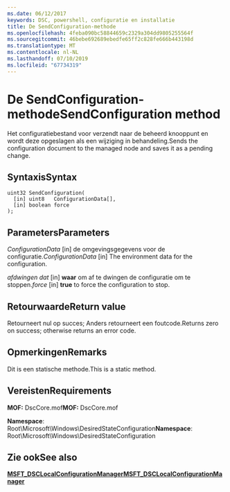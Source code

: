 ```yaml
---
ms.date: 06/12/2017
keywords: DSC, powershell, configuratie en installatie
title: De SendConfiguration-methode
ms.openlocfilehash: 4feba090bc58844659c2329a304dd9805255564f
ms.sourcegitcommit: 46bebe692689ebedfe65ff2c828fe666b443198d
ms.translationtype: MT
ms.contentlocale: nl-NL
ms.lasthandoff: 07/10/2019
ms.locfileid: "67734319"
---
```

# <a name="sendconfiguration-method"></a><span data-ttu-id="cfb14-103">De SendConfiguration-methode</span><span class="sxs-lookup"><span data-stu-id="cfb14-103">SendConfiguration method</span></span>

<span data-ttu-id="cfb14-104">Het configuratiebestand voor verzendt naar de beheerd knooppunt en wordt deze opgeslagen als een wijziging in behandeling.</span><span class="sxs-lookup"><span data-stu-id="cfb14-104">Sends the configuration document to the managed node and saves it as a pending change.</span></span>

## <a name="syntax"></a><span data-ttu-id="cfb14-105">Syntaxis</span><span class="sxs-lookup"><span data-stu-id="cfb14-105">Syntax</span></span>

```mof
uint32 SendConfiguration(
  [in] uint8   ConfigurationData[],
  [in] boolean force
);
```

## <a name="parameters"></a><span data-ttu-id="cfb14-106">Parameters</span><span class="sxs-lookup"><span data-stu-id="cfb14-106">Parameters</span></span>

<span data-ttu-id="cfb14-107">*ConfigurationData* \[in\] de omgevingsgegevens voor de configuratie.</span><span class="sxs-lookup"><span data-stu-id="cfb14-107">*ConfigurationData* \[in\] The environment data for the configuration.</span></span>

<span data-ttu-id="cfb14-108">*afdwingen dat* \[in\] **waar** om af te dwingen de configuratie om te stoppen.</span><span class="sxs-lookup"><span data-stu-id="cfb14-108">*force* \[in\] **true** to force the configuration to stop.</span></span>

## <a name="return-value"></a><span data-ttu-id="cfb14-109">Retourwaarde</span><span class="sxs-lookup"><span data-stu-id="cfb14-109">Return value</span></span>

<span data-ttu-id="cfb14-110">Retourneert nul op succes; Anders retourneert een foutcode.</span><span class="sxs-lookup"><span data-stu-id="cfb14-110">Returns zero on success; otherwise returns an error code.</span></span>

## <a name="remarks"></a><span data-ttu-id="cfb14-111">Opmerkingen</span><span class="sxs-lookup"><span data-stu-id="cfb14-111">Remarks</span></span>

<span data-ttu-id="cfb14-112">Dit is een statische methode.</span><span class="sxs-lookup"><span data-stu-id="cfb14-112">This is a static method.</span></span>

## <a name="requirements"></a><span data-ttu-id="cfb14-113">Vereisten</span><span class="sxs-lookup"><span data-stu-id="cfb14-113">Requirements</span></span>

<span data-ttu-id="cfb14-114">**MOF:** DscCore.mof</span><span class="sxs-lookup"><span data-stu-id="cfb14-114">**MOF:** DscCore.mof</span></span>

<span data-ttu-id="cfb14-115">**Namespace**: Root\Microsoft\Windows\DesiredStateConfiguration</span><span class="sxs-lookup"><span data-stu-id="cfb14-115">**Namespace**: Root\Microsoft\Windows\DesiredStateConfiguration</span></span>

## <a name="see-also"></a><span data-ttu-id="cfb14-116">Zie ook</span><span class="sxs-lookup"><span data-stu-id="cfb14-116">See also</span></span>

[<span data-ttu-id="cfb14-117">**MSFT_DSCLocalConfigurationManager**</span><span class="sxs-lookup"><span data-stu-id="cfb14-117">**MSFT_DSCLocalConfigurationManager**</span></span>](msft-dsclocalconfigurationmanager.md)
